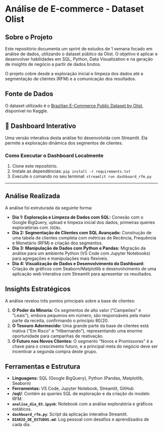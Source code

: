 # Análise de E-commerce - Dataset Olist

## Sobre o Projeto
Este repositório documenta um sprint de estudos de 1 semana focado em análise de dados, utilizando o dataset público da Olist. O objetivo é aplicar e desenvolver habilidades em SQL, Python, Data Visualization e na geração de insights de negócio a partir de dados brutos.

O projeto cobre desde a exploração inicial e limpeza dos dados até a segmentação de clientes (RFM) e a comunicação dos resultados.

## Fonte de Dados
O dataset utilizado é o [Brazilian E-Commerce Public Dataset by Olist](https://www.kaggle.com/datasets/olistbr/brazilian-ecommerce), disponível no Kaggle.


## 🚀 Dashboard Interativo

Uma versão interativa desta análise foi desenvolvida com Streamlit. Ela permite a exploração dinâmica dos segmentos de clientes.


### Como Executar o Dashboard Localmente
1.  Clone este repositório.
2.  Instale as dependências: `pip install -r requirements.txt`
3.  Execute o comando no seu terminal: `streamlit run dashboard_rfm.py`

---

## Análise Realizada

A análise foi estruturada da seguinte forma:

* **Dia 1: Exploração e Limpeza de Dados com SQL:** Conexão com o Google BigQuery, upload e limpeza inicial dos dados, primeiras queries exploratórias com `JOINs`.
* **Dia 2: Segmentação de Clientes com SQL Avançado:** Construção de uma tabela de clientes completa com métricas de Recência, Frequência e Monetário (RFM) e criação dos segmentos.
* **Dia 3: Manipulação de Dados com Python e Pandas:** Migração da análise para um ambiente Python (VS Code com Jupyter Notebooks) para agregações e manipulações mais flexíveis.
* **Dia 4: Visualização de Dados e Desenvolvimento do Dashboard:** Criação de gráficos com Seaborn/Matplotlib e desenvolvimento de uma aplicação web interativa com Streamlit para apresentar os resultados.

## Insights Estratégicos
A análise revelou três pontos principais sobre a base de clientes:
1.  **O Poder da Minoria:** Os segmentos de alto valor ("Campeões" e "Leais"), embora pequenos em número, são responsáveis pela maior parte da receita, confirmando o princípio 80/20.
2.  **O Tesouro Adormecido:** Uma grande parte da base de clientes está inativa ("Em Risco" e "Hibernando"), representando uma enorme oportunidade para campanhas de reativação.
3.  **O Futuro nos Novos Clientes:** O segmento "Novos e Promissores" é a chave para o crescimento futuro, e a principal meta do negócio deve ser incentivar a segunda compra deste grupo.

## Ferramentas e Estrutura
* **Linguagens:** SQL (Google BigQuery), Python (Pandas, Matplotlib, Seaborn)
* **Ferramentas:** VS Code, Jupyter Notebook, Streamlit, GitHub
* **/sql/**: Contém as queries SQL de exploração e da criação do modelo RFM.
* **`analise_dia_03.ipynb`**: Notebook com a análise exploratória e gráficos estáticos.
* **`dashboard_rfm.py`**: Script da aplicação interativa Streamlit.
* **`DIARIO_DE_ESTUDOS.md`**: Log pessoal com desafios e aprendizados de cada dia.